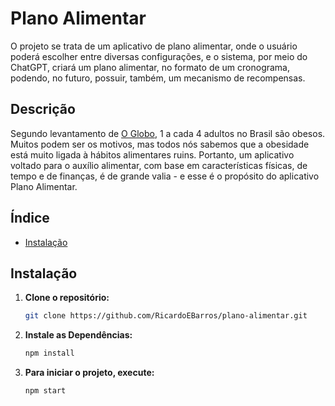 # Plano Alimentar
O projeto se trata de um aplicativo de plano alimentar, onde o usuário poderá escolher entre diversas configurações, e o sistema, por meio do ChatGPT, criará um plano alimentar, no formato de um cronograma, podendo, no futuro, possuir, também, um mecanismo de recompensas.

## Descrição
  Segundo levantamento de [O Globo](https://oglobo.globo.com/saude/noticia/2024/03/04/dia-mundial-da-obesidade-1-a-cada-4-adultos-no-brasil-e-obeso-veja-o-ranking-das-capitais.ghtml), 1 a cada 4 adultos no Brasil são obesos. Muitos podem ser os motivos, mas todos nós sabemos que a obesidade está muito ligada à hábitos alimentares ruins. Portanto, um aplicativo voltado para o auxílio alimentar, com base em características físicas, de tempo e de finanças, é de grande valia - e esse é o propósito do aplicativo Plano Alimentar.

## Índice
- [Instalação](#instalação)

## Instalação
  1. **Clone o repositório:**
     ``` sh
     git clone https://github.com/RicardoEBarros/plano-alimentar.git
  2. **Instale as Dependências:**
     ``` sh
     npm install
  3. **Para iniciar o projeto, execute:**
     ``` sh
     npm start
